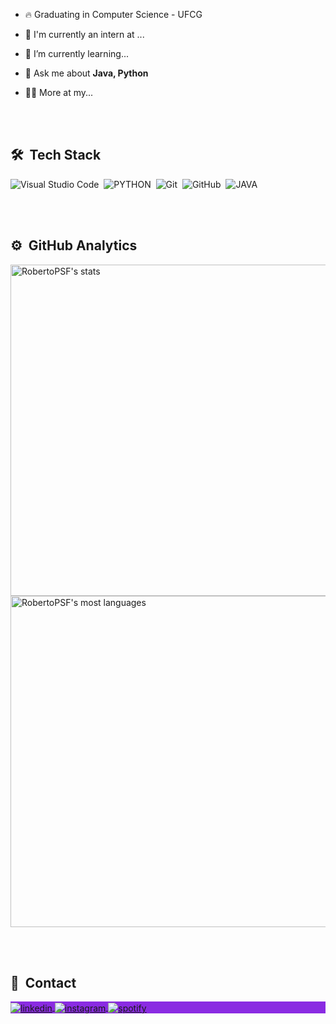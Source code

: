 - 🔥 Graduating in Computer Science - UFCG

- 🔭 I'm currently an intern at ...

- 🌱 I’m currently learning...

- 💬 Ask me about **Java, Python**

- 👨‍💻 More at my...

<br><br>

## 🛠 &nbsp;Tech Stack

![Visual Studio Code](https://img.shields.io/badge/-Visual%20Studio%20Code-05122A?style=plastic&logo=visual-studio-code&logoColor=007ACC)&nbsp;
![PYTHON](https://img.shields.io/badge/-Python-05122A?style=plastic&logo=python)&nbsp;
![Git](https://img.shields.io/badge/-Git-05122A?style=plastic&logo=git)&nbsp;
![GitHub](https://img.shields.io/badge/-GitHub-05122A?style=plastic&logo=github)&nbsp;
![JAVA](https://img.shields.io/badge/-Java-05122A?style=plastic&logo=java)&nbsp;


<br><br>

## ⚙️ &nbsp;GitHub Analytics

<p align="left">
<img width="530em" src="https://github-readme-stats.vercel.app/api?username=RobertoPSF&show_icons=true&theme=ocean_dark" alt="RobertoPSF's stats"/>
<img width="530em" src="https://github-readme-stats.vercel.app/api/top-langs/?username=RobertoPSF&layout=compact&theme=ocean_dark" alt="RobertoPSF's most languages"/>
</p>

<br><br>

## 💬 &nbsp;Contact

<p align="left" style="background:blueviolet">
<a href="https://www.linkedin.com/in/roberto-pereira-b11676181/" target="_blank">
  <img align="center" src="https://img.shields.io/badge/-Jefferson Gomes-05122A?style=flat&logo=linkedin" alt="linkedin"/>
</a>
<a href="https://www.instagram.com/robertopsfilho/" target="_blank">
 <img align="center" src="https://img.shields.io/badge/-jefftheson_-05122A?style=flat&logo=instagram" alt="instagram"/>
</a>
<a href="https://open.spotify.com/user/rsfilho1?si=1f36d5ad88f6465b" target="_blank">
 <img align="center" src="https://img.shields.io/badge/-Jefferson-05122A?style=flat&logo=spotify" alt="spotify"/>
</a>
</p>
